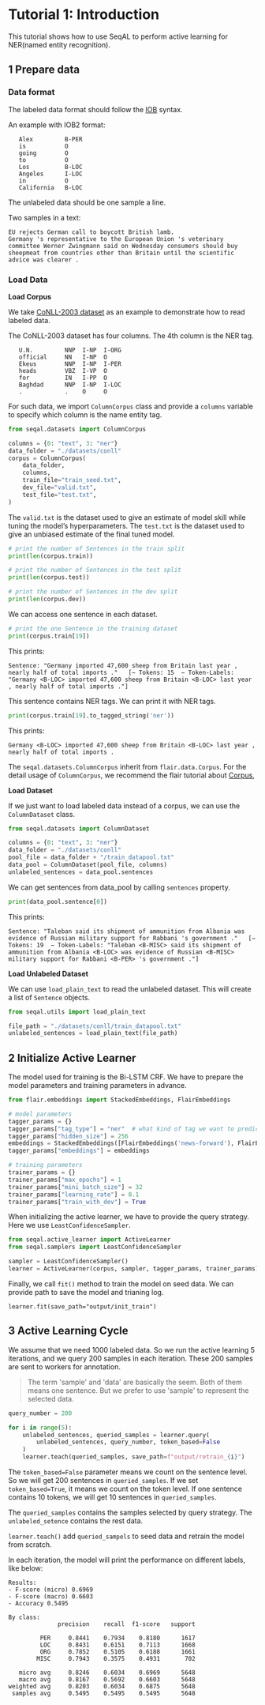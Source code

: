 # Tutorial 1: Introduction

This tutorial shows how to use SeqAL to perform active learning for NER(named entity recognition).

## 1 Prepare data

### Data format

The labeled data format should follow the [IOB](https://en.wikipedia.org/wiki/Inside–outside–beginning_(tagging)) syntax.

An example with IOB2 format:

```
   Alex         B-PER
   is           O
   going        O
   to           O
   Los          B-LOC
   Angeles      I-LOC
   in           O
   California   B-LOC
```

The unlabeled data should be one sample a line.

Two samples in a text:

```
EU rejects German call to boycott British lamb.
Germany 's representative to the European Union 's veterinary committee Werner Zwingmann said on Wednesday consumers should buy sheepmeat from countries other than Britain until the scientific advice was clearer .
```

### Load Data

**Load Corpus**

We take [CoNLL-2003 dataset](https://www.clips.uantwerpen.be/conll2003/ner/) as an example to demonstrate how to read labeled data.


The CoNLL-2003 dataset has four columns. The 4th column is the NER tag.

```
   U.N.         NNP  I-NP  I-ORG 
   official     NN   I-NP  O 
   Ekeus        NNP  I-NP  I-PER 
   heads        VBZ  I-VP  O 
   for          IN   I-PP  O 
   Baghdad      NNP  I-NP  I-LOC 
   .            .    O     O 
```

For such data, we import `ColumnCorpus` class and provide a `columns` variable to specify which column is the name entity tag. 

```python
from seqal.datasets import ColumnCorpus

columns = {0: "text", 3: "ner"}
data_folder = "./datasets/conll"
corpus = ColumnCorpus(
    data_folder,
    columns,
    train_file="train_seed.txt",
    dev_file="valid.txt",
    test_file="test.txt",
)
```

The `valid.txt` is the dataset used to give an estimate of model skill while tuning the model’s hyperparameters. The `test.txt` is the dataset used to give an unbiased estimate of the final tuned model. 

```python
# print the number of Sentences in the train split
print(len(corpus.train))

# print the number of Sentences in the test split
print(len(corpus.test))

# print the number of Sentences in the dev split
print(len(corpus.dev))
```

We can access one sentence in each dataset.
```python
# print the one Sentence in the training dataset
print(corpus.train[19])
```

This prints:
```
Sentence: "Germany imported 47,600 sheep from Britain last year , nearly half of total imports ."   [− Tokens: 15  − Token-Labels: "Germany <B-LOC> imported 47,600 sheep from Britain <B-LOC> last year , nearly half of total imports ."]
 ```

This sentence contains NER tags. We can print it with NER tags.

```python
print(corpus.train[19].to_tagged_string('ner'))
```

This prints:

```
Germany <B-LOC> imported 47,600 sheep from Britain <B-LOC> last year , nearly half of total imports .
```

The `seqal.datasets.ColumnCorpus` inherit from `flair.data.Corpus`. For the detail usage of `ColumnCorpus`, we recommend the flair tutorial about [Corpus](https://github.com/flairNLP/flair/blob/master/resources/docs/TUTORIAL_6_CORPUS.md), 


**Load Dataset**

If we just want to load labeled data instead of a corpus, we can use the `ColumnDataset` class. 


```python
from seqal.datasets import ColumnDataset

columns = {0: "text", 3: "ner"}
data_folder = "./datasets/conll"
pool_file = data_folder + "/train_datapool.txt"
data_pool = ColumnDataset(pool_file, columns)
unlabeled_sentences = data_pool.sentences
```

We can get sentences from data_pool by calling `sentences` property.

```python
print(data_pool.sentence[0])
```

This prints:

```
Sentence: "Taleban said its shipment of ammunition from Albania was evidence of Russian military support for Rabbani 's government ."   [− Tokens: 19  − Token-Labels: "Taleban <B-MISC> said its shipment of ammunition from Albania <B-LOC> was evidence of Russian <B-MISC> military support for Rabbani <B-PER> 's government ."]
```

**Load Unlabeled Dataset**

We can use `load_plain_text` to read the unlabeled dataset. This will create a list of `Sentence` objects.

```python
from seqal.utils import load_plain_text

file_path = "./datasets/conll/train_datapool.txt"
unlabeled_sentences = load_plain_text(file_path)
```

## 2 Initialize Active Learner

The model used for training is the Bi-LSTM CRF. We have to prepare the model parameters and training parameters in advance.

```python
from flair.embeddings import StackedEmbeddings, FlairEmbeddings

# model parameters
tagger_params = {}
tagger_params["tag_type"] = "ner"  # what kind of tag we want to predict?
tagger_params["hidden_size"] = 256
embeddings = StackedEmbeddings([FlairEmbeddings('news-forward'), FlairEmbeddings('news-backward')])
tagger_params["embeddings"] = embeddings

# training parameters
trainer_params = {}
trainer_params["max_epochs"] = 1
trainer_params["mini_batch_size"] = 32
trainer_params["learning_rate"] = 0.1
trainer_params["train_with_dev"] = True
```

When initializing the active learner, we have to provide the query strategy. Here we use `LeastConfidenceSampler`.

```python
from seqal.active_learner import ActiveLearner
from seqal.samplers import LeastConfidenceSampler

sampler = LeastConfidenceSampler()
learner = ActiveLearner(corpus, sampler, tagger_params, trainer_params)
```

Finally, we call `fit()` method to train the model on seed data. We can provide path to save the model and trianing log.

```
learner.fit(save_path="output/init_train")
```


## 3 Active Learning Cycle

We assume that we need 1000 labeled data. So we run the active learning 5 iterations, and we query 200 samples in each iteration. These 200 samples are sent to workers for annotation. 

> The term 'sample' and 'data' are basically the seem. Both of them means one sentence. But we prefer to use 'sample' to represent the selected data.


```python
query_number = 200

for i in range(5):
    unlabeled_sentences, queried_samples = learner.query(
        unlabeled_sentences, query_number, token_based=False
    )
    learner.teach(queried_samples, save_path=f"output/retrain_{i}")
```

The `token_based=False` parameter means we count on the sentence level. So we will get 200 sentences in `queried_samples`. If we set `token_based=True`, it means we count on the token level. If one sentence contains 10 tokens, we will get 10 sentences in `queried_samples`. 

The `queried_samples` contains the samples selected by query strategy. The `unlabeled_setence` contains the rest data.

`learner.teach()` add `queried_sampels` to seed data and retrain the model from scratch. 

In each iteration, the model will print the performance on different labels, like below:

```
Results:
- F-score (micro) 0.6969
- F-score (macro) 0.6603
- Accuracy 0.5495

By class:
              precision    recall  f1-score   support

         PER     0.8441    0.7934    0.8180      1617
         LOC     0.8431    0.6151    0.7113      1668
         ORG     0.7852    0.5105    0.6188      1661
        MISC     0.7943    0.3575    0.4931       702

   micro avg     0.8246    0.6034    0.6969      5648
   macro avg     0.8167    0.5692    0.6603      5648
weighted avg     0.8203    0.6034    0.6875      5648
 samples avg     0.5495    0.5495    0.5495      5648
```

